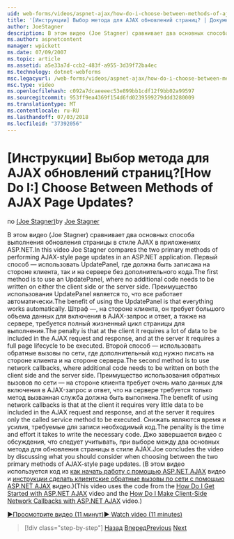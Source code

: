 ```yaml
---
uid: web-forms/videos/aspnet-ajax/how-do-i-choose-between-methods-of-ajax-page-updates
title: '[Инструкции] Выбор метода для AJAX обновлений страниц? | Документы Майкрософт'
author: JoeStagner
description: В этом видео (Joe Stagner) сравнивает два основных способа выполнения обновления страницы в стиле AJAX в приложениях ASP.NET. Первый метод заключается в том, чтобы использовать Upd...
ms.author: aspnetcontent
manager: wpickett
ms.date: 07/09/2007
ms.topic: article
ms.assetid: a5e33a7d-ccb2-483f-a955-3d39f72ba4ec
ms.technology: dotnet-webforms
msc.legacyurl: /web-forms/videos/aspnet-ajax/how-do-i-choose-between-methods-of-ajax-page-updates
msc.type: video
ms.openlocfilehash: c092a7dcaeeeec53e899bb1cdf12f9bb02a99597
ms.sourcegitcommit: 953ff9ea4369f154d6fd0239599279ddd3280009
ms.translationtype: MT
ms.contentlocale: ru-RU
ms.lasthandoff: 07/03/2018
ms.locfileid: "37392056"
---
```

<a name="how-do-i-choose-between-methods-of-ajax-page-updates"></a><span data-ttu-id="5b0f7-105">[Инструкции] Выбор метода для AJAX обновлений страниц?</span><span class="sxs-lookup"><span data-stu-id="5b0f7-105">[How Do I:] Choose Between Methods of AJAX Page Updates?</span></span>
====================
<span data-ttu-id="5b0f7-106">по [(Joe Stagner)](https://github.com/JoeStagner)</span><span class="sxs-lookup"><span data-stu-id="5b0f7-106">by [Joe Stagner](https://github.com/JoeStagner)</span></span>

<span data-ttu-id="5b0f7-107">В этом видео (Joe Stagner) сравнивает два основных способа выполнения обновления страницы в стиле AJAX в приложениях ASP.NET.</span><span class="sxs-lookup"><span data-stu-id="5b0f7-107">In this video Joe Stagner compares the two primary methods of performing AJAX-style page updates in an ASP.NET application.</span></span> <span data-ttu-id="5b0f7-108">Первый способ — использовать UpdatePanel, где должна быть записана на стороне клиента, так и на сервере без дополнительного кода.</span><span class="sxs-lookup"><span data-stu-id="5b0f7-108">The first method is to use an UpdatePanel, where no additional code needs to be written on either the client side or the server side.</span></span> <span data-ttu-id="5b0f7-109">Преимущество использования UpdatePanel является то, что все работает автоматически.</span><span class="sxs-lookup"><span data-stu-id="5b0f7-109">The benefit of using the UpdatePanel is that everything works automatically.</span></span> <span data-ttu-id="5b0f7-110">Штраф —, на стороне клиента, он требует большого объема данных для включения в AJAX-запрос и ответ, а также на сервере, требуется полный жизненный цикл страницы для выполнения.</span><span class="sxs-lookup"><span data-stu-id="5b0f7-110">The penalty is that at the client it requires a lot of data to be included in the AJAX request and response, and at the server it requires a full page lifecycle to be executed.</span></span> <span data-ttu-id="5b0f7-111">Второй способ — использовать обратные вызовы по сети, где дополнительный код нужно писать на стороне клиента и на стороне сервера.</span><span class="sxs-lookup"><span data-stu-id="5b0f7-111">The second method is to use network callbacks, where additional code needs to be written on both the client side and the server side.</span></span> <span data-ttu-id="5b0f7-112">Преимущество использования обратных вызовов по сети — на стороне клиента требует очень мало данных для включения в AJAX-запрос и ответ, что на сервере требуется только метод вызванная служба должна быть выполнена.</span><span class="sxs-lookup"><span data-stu-id="5b0f7-112">The benefit of using network callbacks is that at the client it requires very little data to be included in the AJAX request and response, and at the server it requires only the called service method to be executed.</span></span> <span data-ttu-id="5b0f7-113">Снижать являются время и усилия, требуемые для записи необходимый код.</span><span class="sxs-lookup"><span data-stu-id="5b0f7-113">The penality is the time and effort it takes to write the necessary code.</span></span> <span data-ttu-id="5b0f7-114">Джо завершается видео с обсуждения, что следует учитывать, при выборе между два основных метода для обновления страницы в стиле AJAX.</span><span class="sxs-lookup"><span data-stu-id="5b0f7-114">Joe concludes the video by discussing what you should consider when choosing between the two primary methods of AJAX-style page updates.</span></span> <span data-ttu-id="5b0f7-115">(В этом видео используется код из [как начать работу с помощью ASP.NET AJAX](how-do-i-get-started-with-aspnet-ajax.md) видео и [инструкции сделать клиентские обратные вызовы по сети с помощью ASP.NET AJAX](how-do-i-make-client-side-network-callbacks-with-aspnet-ajax.md) видео.)</span><span class="sxs-lookup"><span data-stu-id="5b0f7-115">(This video uses the code from the [How Do I Get Started with ASP.NET AJAX](how-do-i-get-started-with-aspnet-ajax.md) video and the [How Do I Make Client-Side Network Callbacks with ASP.NET AJAX](how-do-i-make-client-side-network-callbacks-with-aspnet-ajax.md) video.)</span></span>

[<span data-ttu-id="5b0f7-116">&#9654;Просмотрите видео (11 минут)</span><span class="sxs-lookup"><span data-stu-id="5b0f7-116">&#9654; Watch video (11 minutes)</span></span>](https://channel9.msdn.com/Blogs/ASP-NET-Site-Videos/how-do-i-choose-between-methods-of-ajax-page-updates)

> [!div class="step-by-step"]
> <span data-ttu-id="5b0f7-117">[Назад](how-do-i-update-multiple-regions-of-a-page-with-aspnet-ajax.md)
> [Вперед](how-do-i-use-other-javascript-user-interface-libraries-with-aspnet-ajax.md)</span><span class="sxs-lookup"><span data-stu-id="5b0f7-117">[Previous](how-do-i-update-multiple-regions-of-a-page-with-aspnet-ajax.md)
[Next](how-do-i-use-other-javascript-user-interface-libraries-with-aspnet-ajax.md)</span></span>
